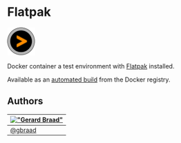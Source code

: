 Flatpak
=======

!["Prompt"](https://raw.githubusercontent.com/gbraad/assets/gh-pages/icons/prompt-icon-64.png)


Docker container a test environment with [Flatpak](http://flatpak.org) installed.

Available as an [automated build](https://hub.docker.com/r/gbraad/flatpak/) from the Docker registry.


Authors
-------

| [!["Gerard Braad"](http://gravatar.com/avatar/e466994eea3c2a1672564e45aca844d0.png?s=60)](http://gbraad.nl "Gerard Braad <me@gbraad.nl>") |
|---|
| [@gbraad](https://twitter.com/gbraad)  |

